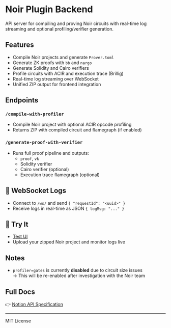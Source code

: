 # Noir Plugin Backend

API server for compiling and proving Noir circuits with real-time log streaming and optional profiling/verifier generation.

## Features

- Compile Noir projects and generate `Prover.toml`
- Generate ZK proofs with `bb` and `nargo`
- Generate Solidity and Cairo verifiers
- Profile circuits with ACIR and execution trace (Brillig)
- Real-time log streaming over WebSocket
- Unified ZIP output for frontend integration

## Endpoints

### `/compile-with-profiler`
- Compile Noir project with optional ACIR opcode profiling
- Returns ZIP with compiled circuit and flamegraph (if enabled)

### `/generate-proof-with-verifier`
- Runs full proof pipeline and outputs:
  - `proof`, `vk`
  - Solidity verifier
  - Cairo verifier (optional)
  - Execution trace flamegraph (optional)

## 🔁 WebSocket Logs

- Connect to `/ws/` and send `{ "requestId": "<uuid>" }`
- Receive logs in real-time as JSON `{ logMsg: "..." }`

## 🧪 Try It

- [Test UI](https://github.com/hsy822/noir-plugin-backend/blob/main/noir-tester.html)
- Upload your zipped Noir project and monitor logs live

## Notes

- `profiler=gates` is currently **disabled** due to circuit size issues  
  → This will be re-enabled after investigation with the Noir team

## Full Docs

👉 [Notion API Specification](https://www.notion.so/hyunsooyoung/noir-plugin-backend-1de572c501788061b012f746415909a9)

---

MIT License
